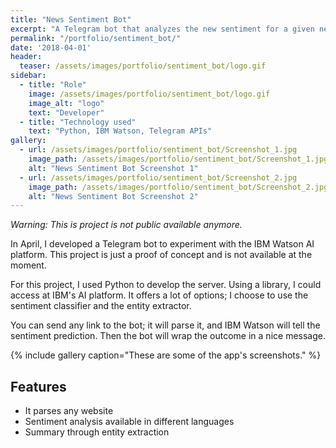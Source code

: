```yaml
---
title: "News Sentiment Bot"
excerpt: "A Telegram bot that analyzes the new sentiment for a given newspaper article"
permalink: "/portfolio/sentiment_bot/"
date: '2018-04-01'
header:
  teaser: /assets/images/portfolio/sentiment_bot/logo.gif
sidebar:
  - title: "Role"
    image: /assets/images/portfolio/sentiment_bot/logo.gif
    image_alt: "logo"
    text: "Developer"
  - title: "Technology used"
    text: "Python, IBM Watson, Telegram APIs"
gallery:
  - url: /assets/images/portfolio/sentiment_bot/Screenshot_1.jpg
    image_path: /assets/images/portfolio/sentiment_bot/Screenshot_1.jpg
    alt: "News Sentiment Bot Screenshot 1"
  - url: /assets/images/portfolio/sentiment_bot/Screenshot_2.jpg
    image_path: /assets/images/portfolio/sentiment_bot/Screenshot_2.jpg
    alt: "News Sentiment Bot Screenshot 2"
---
```


*Warning: This is project is not public available anymore.* 

In April, I developed a Telegram bot to experiment with the IBM Watson AI platform. This project is just a proof of concept and is not available at the moment. 

For this project, I used Python to develop the server. Using a library, I could access at IBM's AI platform. It offers a lot of options; I choose to use the sentiment classifier and the entity extractor.

You can send any link to the bot; it will parse it, and IBM Watson will tell the sentiment prediction. Then the bot will wrap the outcome in a nice message.  

{% include gallery caption="These are some of the app's screenshots." %}

## Features
* It parses any website
* Sentiment analysis available in different languages
* Summary through entity extraction
